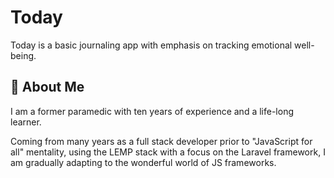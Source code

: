 # Today

Today is a basic journaling app with emphasis on tracking
emotional well-being.


## 🚀 About Me
I am a former paramedic with ten years of experience and a life-long learner.

Coming from many years as a full stack developer prior to "JavaScript for all" mentality, using the LEMP stack with a focus on
the Laravel framework, I am gradually adapting to the wonderful world of JS frameworks.